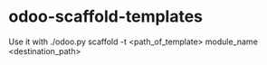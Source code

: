 # odoo-scaffold-templates

Use it with 
./odoo.py scaffold -t <path_of_template> module_name <destination_path>
